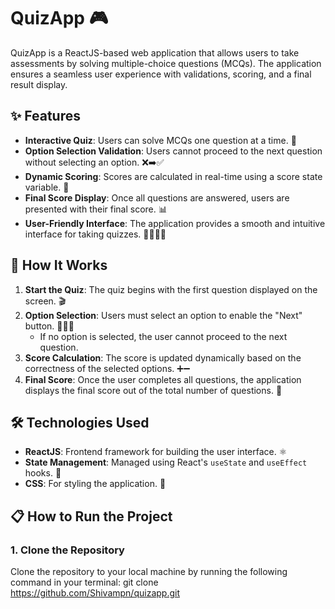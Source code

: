 # QuizApp 🎮

QuizApp is a ReactJS-based web application that allows users to take assessments by solving multiple-choice questions (MCQs). The application ensures a seamless user experience with validations, scoring, and a final result display.

## ✨ Features
- **Interactive Quiz**: Users can solve MCQs one question at a time. 📝
- **Option Selection Validation**: Users cannot proceed to the next question without selecting an option. ❌➡️✅
- **Dynamic Scoring**: Scores are calculated in real-time using a score state variable. 💯
- **Final Score Display**: Once all questions are answered, users are presented with their final score. 📊
- **User-Friendly Interface**: The application provides a smooth and intuitive interface for taking quizzes. 👨‍💻👩‍💻

## 🚀 How It Works
1. **Start the Quiz**: The quiz begins with the first question displayed on the screen. 🎬
2. **Option Selection**: Users must select an option to enable the "Next" button. 🦸‍♂️💬
    - If no option is selected, the user cannot proceed to the next question.
3. **Score Calculation**: The score is updated dynamically based on the correctness of the selected options. ➕➖
4. **Final Score**: Once the user completes all questions, the application displays the final score out of the total number of questions. 🏅

## 🛠️ Technologies Used
- **ReactJS**: Frontend framework for building the user interface. ⚛️
- **State Management**: Managed using React's `useState` and `useEffect` hooks. 🔄
- **CSS**: For styling the application. 🎨

## 📋 How to Run the Project

### 1. Clone the Repository
Clone the repository to your local machine by running the following command in your terminal:
git clone https://github.com/Shivampn/quizapp.git
